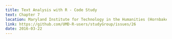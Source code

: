 ```yaml
---
title: Text Analysis with R - Code Study
text: Chapter 7
location: Maryland Institute for Technology in the Humanities (Hornbake Library)
link: https://github.com/UMD-R-users/studyGroup/issues/26
date: 2016-03-22
---
```

